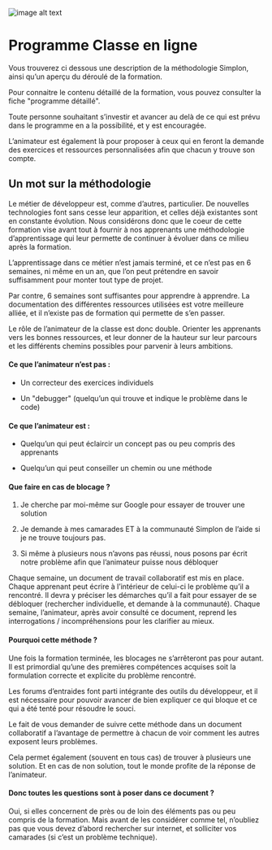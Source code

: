 ![image alt text](http://1b663dd7bf.url-de-test.ws/wp-content/uploads/2014/11/Capture-d%E2%80%99e%CC%81cran-2014-11-14-a%CC%80-16.03.41-300x92.png)

# Programme Classe en ligne

Vous trouverez ci dessous une description de la méthodologie Simplon, ainsi qu’un aperçu du déroulé de la formation.

Pour connaitre le contenu détaillé de la formation, vous pouvez consulter la fiche "programme détaillé".

Toute personne souhaitant s’investir et avancer au delà de ce qui est prévu dans le programme en a la possibilité, et y est encouragée.

L’animateur est également là pour proposer à ceux qui en feront la demande des exercices et ressources personnalisées afin que chacun y trouve son compte.

## Un mot sur la méthodologie

Le métier de développeur est, comme d’autres, particulier. De nouvelles technologies font sans cesse leur apparition, et celles déjà existantes sont en constante évolution. Nous considérons donc que le coeur de cette formation vise avant tout à fournir à nos apprenants une méthodologie d’apprentissage qui leur permette de continuer à évoluer dans ce milieu après la formation.

L’apprentissage dans ce métier n’est jamais terminé, et ce n’est pas en 6 semaines, ni même en un an, que l’on peut prétendre en savoir suffisamment pour monter tout type de projet.

Par contre, 6 semaines sont suffisantes pour apprendre à apprendre. La documentation des différentes ressources utilisées est votre meilleure alliée, et il n’existe pas de formation qui permette de s’en passer.

Le rôle de l’animateur de la classe est donc double. Orienter les apprenants vers les bonnes ressources, et leur donner de la hauteur sur leur parcours et les différents chemins possibles pour parvenir à leurs ambitions.

#### Ce que l’animateur n’est pas :

* Un correcteur des exercices individuels

* Un "debugger" (quelqu’un qui trouve et indique le problème dans le code)

#### Ce que l’animateur est :

* Quelqu’un qui peut éclaircir un concept pas ou peu compris des apprenants

* Quelqu’un qui peut conseiller un chemin ou une méthode

#### Que faire en cas de blocage ?

1. Je cherche par moi-même sur Google pour essayer de trouver une solution

2. Je demande à mes camarades ET à la communauté Simplon de l’aide si je ne trouve toujours pas.

3. Si même à plusieurs nous n’avons pas réussi, nous posons par écrit notre problème afin que l’animateur puisse nous débloquer

Chaque semaine, un document de travail collaboratif est mis en place. Chaque apprenant peut écrire à l’intérieur de celui-ci le problème qu’il a rencontré. Il devra y préciser les démarches qu’il a fait pour essayer de se débloquer (rechercher individuelle, et demande à la communauté). Chaque semaine, l’animateur, après avoir consulté ce document, reprend les interrogations / incompréhensions pour les clarifier au mieux.

#### Pourquoi cette méthode ?

Une fois la formation terminée, les blocages ne s’arrêteront pas pour autant. Il est primordial qu’une des premières compétences acquises soit la formulation correcte et explicite du problème rencontré.

Les forums d’entraides font parti intégrante des outils du développeur, et il est nécessaire pour pouvoir avancer de bien expliquer ce qui bloque et ce qui a été tenté pour résoudre le souci.

Le fait de vous demander de suivre cette méthode dans un document collaboratif a l’avantage de permettre à chacun de voir comment les autres exposent leurs problèmes.

Cela permet également (souvent en tous cas) de trouver à plusieurs une solution. Et en cas de non solution, tout le monde profite de la réponse de l’animateur.

#### Donc toutes les questions sont à poser dans ce document ?

Oui, si elles concernent de près ou de loin des éléments pas ou peu compris de la formation. Mais avant de les considérer comme tel, n’oubliez pas que vous devez d’abord rechercher sur internet, et solliciter vos camarades (si c’est un problème technique).
